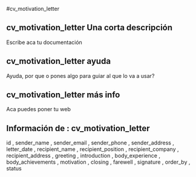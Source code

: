 #cv_motivation_letter
## cv_motivation_letter Una corta descripción
Escribe aca tu documentación

## cv_motivation_letter ayuda
Ayuda, por que o pones algo para guiar al que lo va a usar?

## cv_motivation_letter más info
Aca puedes poner tu web

## Información de : cv_motivation_letter 
id , 
  sender_name , 
  sender_email , 
  sender_phone , 
  sender_address , 
  letter_date , 
  recipient_name , 
  recipient_position , 
  recipient_company , 
  recipient_address , 
  greeting , 
  introduction , 
  body_experience , 
  body_achievements , 
  motivation , 
  closing , 
  farewell , 
  signature , 
  order_by , 
  status 
  